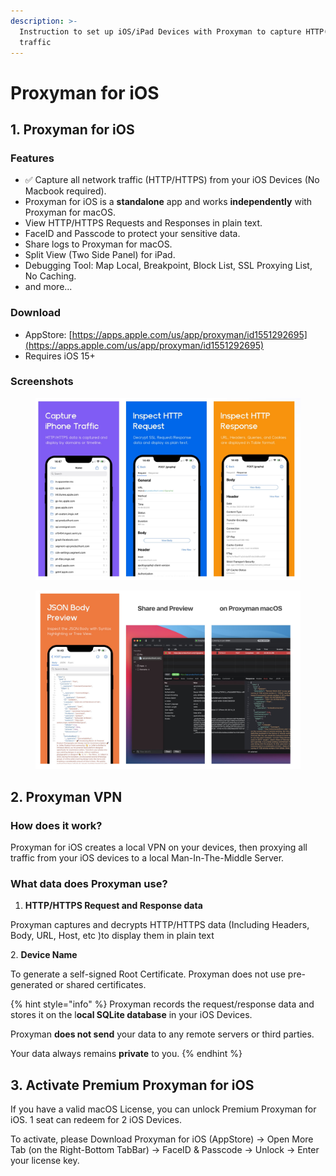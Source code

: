 ```yaml
---
description: >-
  Instruction to set up iOS/iPad Devices with Proxyman to capture HTTP(s)
  traffic
---
```


# Proxyman for iOS

## 1. Proxyman for iOS

### Features

* ✅ Capture all network traffic (HTTP/HTTPS) from your iOS Devices (No Macbook required).
* Proxyman for iOS is a **standalone** app and works **independently** with Proxyman for macOS.
* View HTTP/HTTPS Requests and Responses in plain text.
* FaceID and Passcode to protect your sensitive data.
* Share logs to Proxyman for macOS.
* Split View (Two Side Panel) for iPad.
* Debugging Tool: Map Local, Breakpoint, Block List, SSL Proxying List, No Caching.
* and more...

### Download

* AppStore: [https://apps.apple.com/us/app/proxyman/id1551292695](https://apps.apple.com/us/app/proxyman/id1551292695)
* Requires iOS 15+

### Screenshots

<figure><img src="../.gitbook/assets/Screenshot 2023-06-01 at 15.28.38 (1).jpeg" alt=""><figcaption></figcaption></figure>

<figure><img src="../.gitbook/assets/Screenshot 2023-06-01 at 15.28.42.jpeg" alt=""><figcaption></figcaption></figure>

## 2. Proxyman VPN

### How does it work?

Proxyman for iOS creates a local VPN on your devices, then proxying all traffic from your iOS devices to a local Man-In-The-Middle Server.

### What data does Proxyman use?

1. **HTTP/HTTPS Request and Response data**

Proxyman captures and decrypts HTTP/HTTPS data (Including Headers, Body, URL, Host, etc )to display them in plain text

&#x20; 2\. **Device Name**

To generate a self-signed Root Certificate. Proxyman does not use pre-generated or shared certificates.

{% hint style="info" %}
Proxyman records the request/response data and stores it on the l**ocal SQLite database** in your iOS Devices.

Proxyman **does not send** your data to any remote servers or third parties.

Your data always remains **private** to you.
{% endhint %}

## 3. Activate Premium Proxyman for iOS

If you have a valid macOS License, you can unlock Premium Proxyman for iOS. 1 seat can redeem for 2 iOS Devices.

To activate, please Download Proxyman for iOS (AppStore) -> Open More Tab (on the Right-Bottom TabBar) -> FaceID & Passcode -> Unlock -> Enter your license key.
